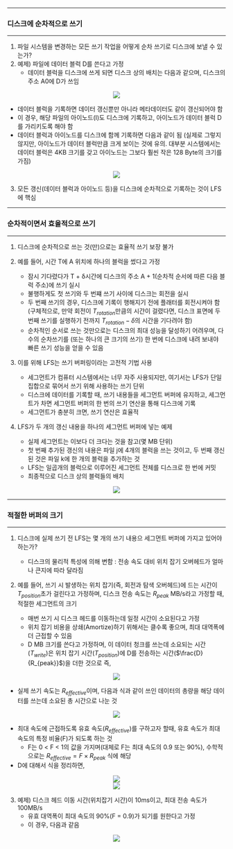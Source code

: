 -----
### 디스크에 순차적으로 쓰기
-----
1. 파일 시스템을 변경하는 모든 쓰기 작업을 어떻게 순차 쓰기로 디스크에 보낼 수 있는가?
2. 예제) 파일에 데이터 블럭 D를 쓴다고 가정
   - 데이터 블럭을 디스크에 쓰게 되면 디스크 상의 배치는 다음과 같으며, 디스크의 주소 A0에 D가 쓰임
<div align="center">
<img src="https://github.com/user-attachments/assets/35fe3f1d-cf86-447c-84b4-fb18bb0888f2">
</div>

   - 데이터 블럭을 기록하면 데이터 갱신뿐만 아니라 메타데이터도 같이 갱신되어야 함
   - 이 경우, 해당 파일의 아이노드(I)도 디스크에 기록하고, 아이노드가 데이터 블럭 D를 가리키도록 해야 함
   - 데이터 블럭과 아이노드를 디스크에 함께 기록하면 다음과 같이 됨 (실제로 그렇지 않지만, 아이노드가 데이터 블럭만큼 크게 보이는 것에 유의. 대부분 시스템에서는 데이터 블럭은 4KB 크기를 갖고 아이노드는 그보다 훨씬 작은 128 Byte의 크기를 가짐)
<div align="center">
<img src="https://github.com/user-attachments/assets/cd99a860-93be-47e3-8460-3a2dda711bbd">
</div>

3. 모든 갱신(데이터 블럭과 아이노드 등)을 디스크에 순차적으로 기록하는 것이 LFS에 핵심

-----
### 순차적이면서 효율적으로 쓰기
-----
1. 디스크에 순차적으로 쓰는 것(만)으로는 효율적 쓰기 보장 불가
2. 예를 들어, 시간 T에 A 위치에 하나의 블럭을 썼다고 가정
   - 잠시 기다렸다가 T + δ시간에 디스크의 주소 A + 1(순차적 순서에 따른 다음 블럭 주소)에 쓰기 실시
   - 불행하게도 첫 쓰기와 두 번쨰 쓰기 사이에 디스크는 회전을 실시
   - 두 번째 쓰기의 경우, 디스크에 기록이 행해지기 전에 플래터를 회전시켜야 함(구체적으로, 만약 회전이 $T_{rotation}$만큼의 시간이 걸렸다면, 디스크 표면에 두 번째 쓰기를 실행하기 전까지 $T_{rotation} - δ$의 시간을 기다려야 함)
   - 순차적인 순서로 쓰는 것만으로는 디스크의 최대 성능을 달성하기 어려우며, 다수의 순차쓰기를 (또는 하나의 큰 크기의 쓰기) 한 번에 디스크에 내려 보내야 빠른 쓰기 성능을 얻을 수 있음

3. 이를 위해 LFS는 쓰기 버퍼링이라는 고전적 기법 사용
   - 세그먼트가 컴퓨터 시스템에서는 너무 자주 사용되지만, 여기서는 LFS가 단일 집합으로 묶어서 쓰기 위해 사용하는 쓰기 단위
   - 디스크에 데이터를 기록할 때, 쓰기 내용들을 세그먼트 버퍼에 유지하고, 세그먼트가 차면 세그먼트 버퍼의 한 번의 쓰기 연산을 통해 디스크에 기록
   - 세그먼트가 충분히 크면, 쓰기 연산은 효율적

4. LFS가 두 개의 갱신 내용을 하나의 세그먼트 버퍼에 넣는 예제
   - 실제 세그먼트는 이보다 더 크다는 것을 참고(몇 MB 단위)
   - 첫 번째 추가된 갱신의 내용은 파일 j에 4개의 블럭을 쓰는 것이고, 두 번째 갱신된 것은 파일 k에 한 개의 블럭을 추가하는 것
   - LFS는 일곱개의 블럭으로 이루어진 세그먼트 전체를 디스크로 한 번에 커밋
   - 최종적으로 디스크 상의 블럭들의 배치
<div align="center">
<img src="https://github.com/user-attachments/assets/21272fc9-5b8b-47f0-bf2f-59d8d2c0fe70">
</div>

-----
### 적절한 버퍼의 크기
-----
1. 디스크에 실제 쓰기 전 LFS는 몇 개의 쓰기 내용으 세그먼트 버퍼에 가지고 있어야 하는가?
    - 디스크의 물리적 특성에 의해 변함 : 전송 속도 대비 위치 잡기 오버헤드가 얼마나 큰지에 따라 달라짐

2. 예를 들어, 쓰기 시 발생하는 위치 잡기(즉, 회전과 탐색 오버헤드)에 드는 시간이 $T_{position}$초가 걸린다고 가정하며, 디스크 전송 속도는 $R_{peak}$ MB/s라고 가정할 때, 적절한 세그먼트의 크기
   - 매번 쓰기 시 디스크 헤드를 이동하는데 일정 시간이 소요된다고 가정
   - 위치 잡기 비용을 상쇄(Amortize)하기 위해서는 클수록 좋으며, 최대 대역폭에 더 근접할 수 있음
   - D MB 크기를 쓴다고 가정하며, 이 데이터 청크를 쓰는데 소요되는 시간($T_{write}$)은 위치 잡기 시간($T_{position}$)에 D를 전송하는 시간($\frac{D}{R_{peak}}$)을 더한 것으로 즉,
<div align="center">
<img src="https://github.com/user-attachments/assets/2fd0d6f5-80c8-44f9-bfb3-f9d36a807435">
</div>

   - 실제 쓰기 속도는 $R_{effective}$이며, 다음과 식과 같이 쓰인 데이터의 총량을 해당 데이터를 쓰는데 소요된 총 시간으로 나눈 것
<div align="center">
<img src="https://github.com/user-attachments/assets/84f0fd00-38fc-4469-b690-c1ec17f3dca3">
</div>

   - 최대 속도에 근접하도록 유효 속도($R_{effective}$)를 구하고자 할때, 유효 속도가 최대 속도의 특정 비율(F)가 되도록 하는 것
     + F는 0 < F < 1의 값을 가지며(대체로 F는 최대 속도의 0.9 또는 90%), 수학적으로는 $R_{effective} = F × R_{peak}$ 식에 해당
   - D에 대해서 식을 정리하면,
<div align="center">
<img src="https://github.com/user-attachments/assets/9f5e7f48-e748-4c74-8d55-543f4a1a8a9">
</div>

<div align="center">
<img src="https://github.com/user-attachments/assets/25fe850c-a502-47e0-8752-c669835ee4c5">
</div>


3. 예제) 디스크 헤드 이동 시간(위치잡기 시간)이 10ms이고, 최대 전송 속도가 100MB/s
   - 유효 대역폭이 최대 속도의 90%(F = 0.9)가 되기를 원한다고 가정
   - 이 경우, 다음과 같음
<div align="center">
<img src="https://github.com/user-attachments/assets/7562066a-851e-4b9b-a49f-be6e1f4fdd39">
</div>

   
